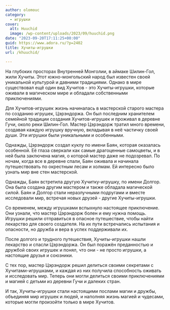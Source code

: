 ```yaml
---
author: olomouc
category:
  - игрушки
cover:
  alt: Huuchid
  image: /wp-content/uploads/2023/09/huuchid.png
date: "2023-09-20T17:11:25+00:00"
guid: https://www.adora.ru/?p=2402
title: Хучиты-игрушки
url: /khuuchid/

---
```

На глубоких просторах Внутренней Монголии, в аймаке Шилин\-Гол, жили Хучиты. Этот южно\-монгольский народ был известен своей уникальной культурой и давними традициями. Однако в мире существовал ещё один вид Хучитов \- это Хучиты-игрушки, которые оживали в магическом мире и обладали собственными приключениями.

Для Хучитов-игрушек жизнь начиналась в мастерской старого мастера по созданию игрушек, Цэрэндоржа. Он был последним хранителем семейной традиции создания Хучитов-игрушек и проживал в деревне Гучи, около реки Шилин-Гол. Мастер Цэрэндорж тратил много времени, создавая каждую игрушку вручную, вкладывая в неё частичку своей души. Эти игрушки были уникальными и особенными.

Однажды, Цэрэндорж создал куклу по имени Баян, которая оказалась особенной. Её глаза сверкали как самые драгоценные самоцветы, и в ней была заключена магия, о которой мастер даже не подозревал. По ночам, когда все в деревне спали, Баян оживала и начинала путешествовать по окрестным лесам и холмам. Ей интересно было узнать мир вне стен мастерской.

Однажды, Баян встретила другую Хучитку\-игрушку, по имени Долгор. Она была создана другим мастером и также обладала магической силой. Баян и Долгор стали неразлучными подругами и вместе исследовали мир, встречая новых друзей \- другие Хучиты-игрушки.

Со временем, между игрушками вспыхнуло настоящее приключение. Они узнали, что мастер Цэрэндорж болен и ему нужна помощь. Игрушки решили отправиться в опасное путешествие, чтобы найти лекарство для своего создателя. На их пути встречались испытания и опасности, но дружба и вера в успех поддерживали их.

После долгого и трудного путешествия, Хучиты\-игрушки нашли лекарство и спасли Цэрэндоржа. Он был поражён преданностью и дружбой своих игрушек и понял, что они \- не просто игрушки, а настоящие друзья и союзники.

С тех пор, мастер Цэрэндорж решил делиться своими секретами с Хучитами-игрушками, и каждая из них получила способность оживать и исследовать мир. Теперь они могли делиться своими приключениями и магией с детьми из деревни Гучи и далеких стран.

И так, Хучиты-игрушки стали настоящими послами магии и дружбы, объединяя мир игрушек и людей, и наполняя жизнь магией и чудесами, которые могли произойти только в мире Хучитов.
